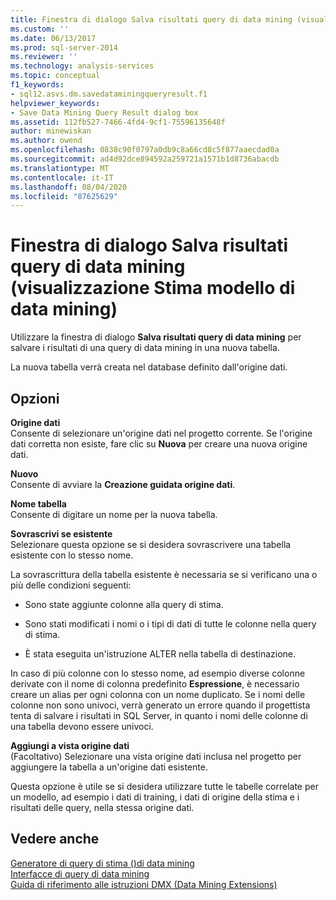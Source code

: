 ```yaml
---
title: Finestra di dialogo Salva risultati query di data mining (visualizzazione Stima modello di data mining) | Microsoft Docs
ms.custom: ''
ms.date: 06/13/2017
ms.prod: sql-server-2014
ms.reviewer: ''
ms.technology: analysis-services
ms.topic: conceptual
f1_keywords:
- sql12.asvs.dm.savedataminingqueryresult.f1
helpviewer_keywords:
- Save Data Mining Query Result dialog box
ms.assetid: 112fb527-7466-4fd4-9cf1-75596135648f
author: minewiskan
ms.author: owend
ms.openlocfilehash: 0838c90f0797a0db9c8a66cd8c5f877aaecdad0a
ms.sourcegitcommit: ad4d92dce894592a259721a1571b1d8736abacdb
ms.translationtype: MT
ms.contentlocale: it-IT
ms.lasthandoff: 08/04/2020
ms.locfileid: "87625629"
---
```

# <a name="save-data-mining-query-result-dialog-box-mining-model-prediction-view"></a>Finestra di dialogo Salva risultati query di data mining (visualizzazione Stima modello di data mining)
  Utilizzare la finestra di dialogo **Salva risultati query di data mining** per salvare i risultati di una query di data mining in una nuova tabella.  
  
 La nuova tabella verrà creata nel database definito dall'origine dati.  
  
## <a name="options"></a>Opzioni  
 **Origine dati**  
 Consente di selezionare un'origine dati nel progetto corrente. Se l'origine dati corretta non esiste, fare clic su **Nuova** per creare una nuova origine dati.  
  
 **Nuovo**  
 Consente di avviare la **Creazione guidata origine dati**.  
  
 **Nome tabella**  
 Consente di digitare un nome per la nuova tabella.  
  
 **Sovrascrivi se esistente**  
 Selezionare questa opzione se si desidera sovrascrivere una tabella esistente con lo stesso nome.  
  
 La sovrascrittura della tabella esistente è necessaria se si verificano una o più delle condizioni seguenti:  
  
-   Sono state aggiunte colonne alla query di stima.  
  
-   Sono stati modificati i nomi o i tipi di dati di tutte le colonne nella query di stima.  
  
-   È stata eseguita un'istruzione ALTER nella tabella di destinazione.  
  
 In caso di più colonne con lo stesso nome, ad esempio diverse colonne derivate con il nome di colonna predefinito **Espressione**, è necessario creare un alias per ogni colonna con un nome duplicato. Se i nomi delle colonne non sono univoci, verrà generato un errore quando il progettista tenta di salvare i risultati in SQL Server, in quanto i nomi delle colonne di una tabella devono essere univoci.  
  
 **Aggiungi a vista origine dati**  
 (Facoltativo) Selezionare una vista origine dati inclusa nel progetto per aggiungere la tabella a un'origine dati esistente.  
  
 Questa opzione è utile se si desidera utilizzare tutte le tabelle correlate per un modello, ad esempio i dati di training, i dati di origine della stima e i risultati delle query, nella stessa origine dati.  
  
## <a name="see-also"></a>Vedere anche  
 [Generatore di query di stima &#40;&#41;di data mining](prediction-query-builder-data-mining.md)   
 [Interfacce di query di data mining](data-mining/data-mining-query-tools.md)   
 [Guida di riferimento alle istruzioni DMX &#40;Data Mining Extensions&#41;](/sql/dmx/data-mining-extensions-dmx-statements)  
  
  
